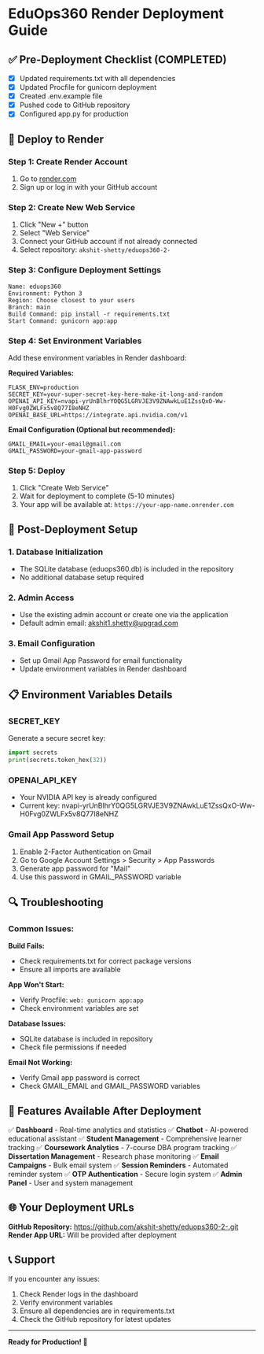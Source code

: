 # EduOps360 Render Deployment Guide

## ✅ Pre-Deployment Checklist (COMPLETED)

- [x] Updated requirements.txt with all dependencies
- [x] Updated Procfile for gunicorn deployment
- [x] Created .env.example file
- [x] Pushed code to GitHub repository
- [x] Configured app.py for production

## 🚀 Deploy to Render

### Step 1: Create Render Account
1. Go to [render.com](https://render.com)
2. Sign up or log in with your GitHub account

### Step 2: Create New Web Service
1. Click "New +" button
2. Select "Web Service"
3. Connect your GitHub account if not already connected
4. Select repository: `akshit-shetty/eduops360-2-`

### Step 3: Configure Deployment Settings
```
Name: eduops360
Environment: Python 3
Region: Choose closest to your users
Branch: main
Build Command: pip install -r requirements.txt
Start Command: gunicorn app:app
```

### Step 4: Set Environment Variables
Add these environment variables in Render dashboard:

**Required Variables:**
```
FLASK_ENV=production
SECRET_KEY=your-super-secret-key-here-make-it-long-and-random
OPENAI_API_KEY=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
OPENAI_BASE_URL=https://integrate.api.nvidia.com/v1
```

**Email Configuration (Optional but recommended):**
```
GMAIL_EMAIL=your-email@gmail.com
GMAIL_PASSWORD=your-gmail-app-password
```

### Step 5: Deploy
1. Click "Create Web Service"
2. Wait for deployment to complete (5-10 minutes)
3. Your app will be available at: `https://your-app-name.onrender.com`

## 🔧 Post-Deployment Setup

### 1. Database Initialization
- The SQLite database (eduops360.db) is included in the repository
- No additional database setup required

### 2. Admin Access
- Use the existing admin account or create one via the application
- Default admin email: akshit1.shetty@upgrad.com

### 3. Email Configuration
- Set up Gmail App Password for email functionality
- Update environment variables in Render dashboard

## 📋 Environment Variables Details

### SECRET_KEY
Generate a secure secret key:
```python
import secrets
print(secrets.token_hex(32))
```

### OPENAI_API_KEY
- Your NVIDIA API key is already configured
- Current key: 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

### Gmail App Password Setup
1. Enable 2-Factor Authentication on Gmail
2. Go to Google Account Settings > Security > App Passwords
3. Generate app password for "Mail"
4. Use this password in GMAIL_PASSWORD variable

## 🔍 Troubleshooting

### Common Issues:

**Build Fails:**
- Check requirements.txt for correct package versions
- Ensure all imports are available

**App Won't Start:**
- Verify Procfile: `web: gunicorn app:app`
- Check environment variables are set

**Database Issues:**
- SQLite database is included in repository
- Check file permissions if needed

**Email Not Working:**
- Verify Gmail app password is correct
- Check GMAIL_EMAIL and GMAIL_PASSWORD variables

## 📱 Features Available After Deployment

✅ **Dashboard** - Real-time analytics and statistics
✅ **Chatbot** - AI-powered educational assistant
✅ **Student Management** - Comprehensive learner tracking
✅ **Coursework Analytics** - 7-course DBA program tracking
✅ **Dissertation Management** - Research phase monitoring
✅ **Email Campaigns** - Bulk email system
✅ **Session Reminders** - Automated reminder system
✅ **OTP Authentication** - Secure login system
✅ **Admin Panel** - User and system management

## 🌐 Your Deployment URLs

**GitHub Repository:** https://github.com/akshit-shetty/eduops360-2-.git
**Render App URL:** Will be provided after deployment

## 📞 Support

If you encounter any issues:
1. Check Render logs in the dashboard
2. Verify environment variables
3. Ensure all dependencies are in requirements.txt
4. Check the GitHub repository for latest updates

---

**Ready for Production! 🚀**
